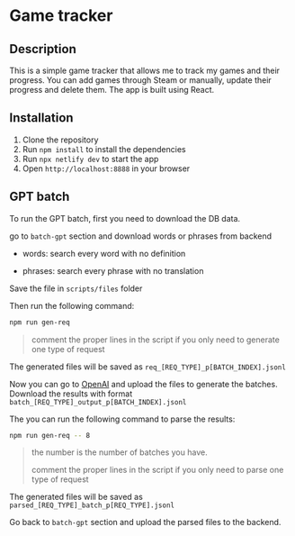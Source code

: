 # Game tracker

## Description

This is a simple game tracker that allows me to track my games and their progress. You can add games through Steam or manually, update their progress and delete them. The app is built using React.

## Installation

1. Clone the repository
2. Run `npm install` to install the dependencies
3. Run `npx netlify dev` to start the app
4. Open `http://localhost:8888` in your browser

## GPT batch

To run the GPT batch, first you need to download the DB data.

go to `batch-gpt` section and download words or phrases from backend

- words: search every word with no definition

- phrases: search every phrase with no translation

Save the file in `scripts/files` folder

Then run the following command:

```bash
npm run gen-req
```

> comment the proper lines in the script if you only need to generate one type of request

The generated files will be saved as `req_[REQ_TYPE]_p[BATCH_INDEX].jsonl`

Now you can go to [OpenAI](https://platform.openai.com/batches) and upload the files to generate the batches. Download the results with format `batch_[REQ_TYPE]_output_p[BATCH_INDEX].jsonl`

The you can run the following command to parse the results:

```bash
npm run gen-req -- 8
```

> the number is the number of batches you have.
>
> comment the proper lines in the script if you only need to parse one type of request

The generated files will be saved as `parsed_[REQ_TYPE]_batch_p[REQ_TYPE].jsonl`

Go back to `batch-gpt` section and upload the parsed files to the backend.

